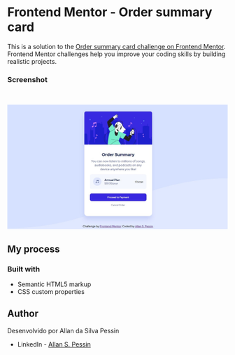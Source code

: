 # Frontend Mentor - Order summary card

This is a solution to the [Order summary card challenge on Frontend Mentor](https://www.frontendmentor.io/challenges/order-summary-component-QlPmajDUj). Frontend Mentor challenges help you improve your coding skills by building realistic projects. 

### Screenshot
<br/>

![Imagem da solução](https://github.com/AllanPessin/order-summary/blob/main/design/order-summary.jpg)


## My process

### Built with

- Semantic HTML5 markup
- CSS custom properties

## Author
Desenvolvido por Allan da Silva Pessin
- LinkedIn - [Allan S. Pessin](https://www.linkedin.com/in/allan-da-silva-pessin-2b49701b6/)
